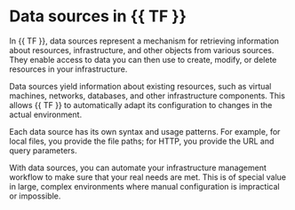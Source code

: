 # Data sources in {{ TF }}

In {{ TF }}, data sources represent a mechanism for retrieving information about resources, infrastructure, and other objects from various sources. They enable access to data you can then use to create, modify, or delete resources in your infrastructure.

Data sources yield information about existing resources, such as virtual machines, networks, databases, and other infrastructure components. This allows {{ TF }} to automatically adapt its configuration to changes in the actual environment.

Each data source has its own syntax and usage patterns. For example, for local files, you provide the file paths; for HTTP, you provide the URL and query parameters.

With data sources, you can automate your infrastructure management workflow to make sure that your real needs are met. This is of special value in large, complex environments where manual configuration is impractical or impossible.